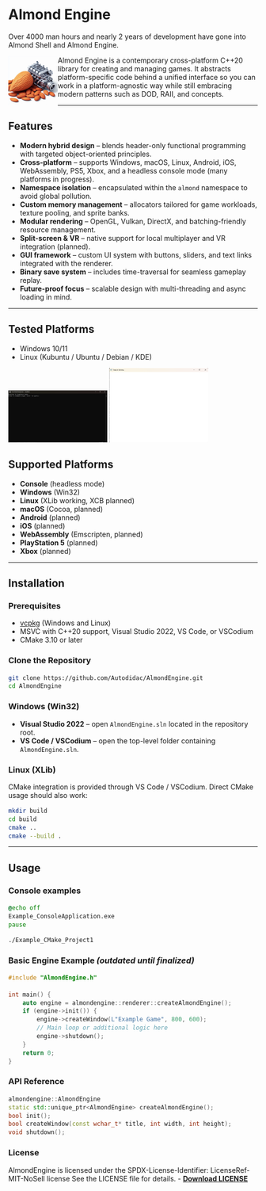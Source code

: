 # Almond Engine

Over 4000 man hours and nearly 2 years of development have gone into Almond Shell and Almond Engine.

<img align="left" src="images/AlmondEngine.jpg" width="100px" alt="Almond Engine logo"/>

Almond Engine is a contemporary cross-platform C++20 library for creating and managing games. It abstracts platform-specific code behind a unified interface so you can work in a platform-agnostic way while still embracing modern patterns such as DOD, RAII, and concepts.

---

## Features

- **Modern hybrid design** – blends header-only functional programming with targeted object-oriented principles.
- **Cross-platform** – supports Windows, macOS, Linux, Android, iOS, WebAssembly, PS5, Xbox, and a headless console mode (many platforms in progress).
- **Namespace isolation** – encapsulated within the `almond` namespace to avoid global pollution.
- **Custom memory management** – allocators tailored for game workloads, texture pooling, and sprite banks.
- **Modular rendering** – OpenGL, Vulkan, DirectX, and batching-friendly resource management.
- **Split-screen & VR** – native support for local multiplayer and VR integration (planned).
- **GUI framework** – custom UI system with buttons, sliders, and text links integrated with the renderer.
- **Binary save system** – includes time-traversal for seamless gameplay replay.
- **Future-proof focus** – scalable design with multi-threading and async loading in mind.

---

## Tested Platforms

- Windows 10/11
- Linux (Kubuntu / Ubuntu / Debian / KDE)

<p>
  <img src="images/1.png" width="200px" alt="Screenshot 1"/>
  <img src="images/4.png" width="200px" alt="Screenshot 2"/>
</p>

## Supported Platforms

- **Console** (headless mode)
- **Windows** (Win32)
- **Linux** (XLib working, XCB planned)
- **macOS** (Cocoa, planned)
- **Android** (planned)
- **iOS** (planned)
- **WebAssembly** (Emscripten, planned)
- **PlayStation 5** (planned)
- **Xbox** (planned)

---

## Installation

### Prerequisites

- [vcpkg](https://vcpkg.io/) (Windows and Linux)
- MSVC with C++20 support, Visual Studio 2022, VS Code, or VSCodium
- CMake 3.10 or later

### Clone the Repository

```sh
git clone https://github.com/Autodidac/AlmondEngine.git
cd AlmondEngine
```

### Windows (Win32)

- **Visual Studio 2022** – open `AlmondEngine.sln` located in the repository root.
- **VS Code / VSCodium** – open the top-level folder containing `AlmondEngine.sln`.

### Linux (XLib)

CMake integration is provided through VS Code / VSCodium. Direct CMake usage should also work:

```sh
mkdir build
cd build
cmake ..
cmake --build .
```

---

## Usage

### Console examples

```bat
@echo off
Example_ConsoleApplication.exe
pause
```

```bash
./Example_CMake_Project1
```

### Basic Engine Example *(outdated until finalized)*

```cpp
#include "AlmondEngine.h"

int main() {
    auto engine = almondengine::renderer::createAlmondEngine();
    if (engine->init()) {
        engine->createWindow(L"Example Game", 800, 600);
        // Main loop or additional logic here
        engine->shutdown();
    }
    return 0;
}
```

### API Reference

```cpp
almondengine::AlmondEngine
static std::unique_ptr<AlmondEngine> createAlmondEngine();
bool init();
bool createWindow(const wchar_t* title, int width, int height);
void shutdown();
```

### License
AlmondEngine is licensed under the SPDX-License-Identifier: LicenseRef-MIT-NoSell license
See the LICENSE file for details. - **[Download LICENSE](https://github.com/Autodidac/AlmondEngine/raw/main/LICENSE)**
